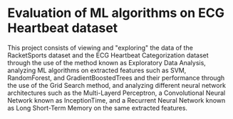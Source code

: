 # Evaluation of ML algorithms on ECG Heartbeat dataset
This project consists of viewing and "exploring" the data of the RacketSports dataset and the ECG Heartbeat Categorization dataset through the use of the method known as Exploratory Data Analysis, analyzing ML algorithms on extracted features such as SVM, RandomForest, and GradientBoostedTrees and their performance through the use of the Grid Search method, and analyzing different neural network architectures such as the Multi-Layerd Perceptron, a Convolutional Neural Network known as InceptionTime, and a Recurrent Neural Network known as Long Short-Term Memory on the same extracted features.

